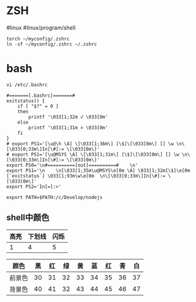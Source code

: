 # ZSH

#linux #linux/program/shell

```shell
torch ~/myconfig/.zshrc
ln -sf ~/myconfig/.zshrc ~/.zshrc
```

# bash

```SHELL
vi /etc/.bashrc

#=======[.bashrc]=======#
exitstatus() {
    if [ "$?" = 0 ]
    then
        printf '\033[1;32m √ \033[0m'
    else
        printf '\033[1;31m × \033[0m'
    fi
}
# export PS1='[\u@\h \A] \[\033[1;36m\] [\$]\[\033[0m\] [] \w \n\[\033[0;33m\]In[\#]:= \[\033[0m\]'
# export PS1='[\u@MSYS \A] \[\033[1;31m\] [\$]\[\033[0m\] [] \w \n\[\033[0;33m\]In[\#]:= \[\033[0m\]'
export PS0='\n#==========[out]==========#    \n'
export PS1='\n    \n[\033[1;35m\u@MSYS\e[0m \A] \033[1;32m[\$]\e[0m [`exitstatus`] \033[1;93m\w\e[0m  \n\[\033[0;33m\]In[\#]:= \[\033[0m\]'
export PS2='In[=]:>'

export PATH=$PATH:/c/Develop/nodejs
```


## shell中颜色

| 高亮 | 下划线 | 闪烁 |
| ---- | ------ | ---- |
| 1    | 4      | 5    | 


| 颜色   | 黑  | 红  | 绿  | 黄  | 蓝  | 红  | 青  | 白  |
| ------ | --- | --- | --- | --- | --- | --- | --- | --- |
| 前景色 | 30  | 31  | 32  | 33  | 34  | 35  | 36  | 37  |
| 背景色 | 40  | 41  | 32  | 43  | 44  | 45  | 46  | 47  | 
